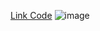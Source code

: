 [Link Code](https://github.com/trung-92-unity/PingpongBlock/tree/main/Assets/Scripts)
![image](https://user-images.githubusercontent.com/62213260/123573942-20ad7800-d7f9-11eb-95aa-8331db244a22.png)
